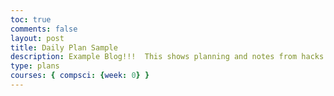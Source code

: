 ```yaml
---
toc: true
comments: false
layout: post
title: Daily Plan Sample
description: Example Blog!!!  This shows planning and notes from hacks.
type: plans
courses: { compsci: {week: 0} }
---
```

<script>
import requests
from bs4 import BeautifulSoup

def fetch_movie_list():
    url = "https://en.wikipedia.org/wiki/Lists_of_films"
    response = requests.get(url)
    
    if response.status_code != 200:
        print("Failed to retrieve the page.")
        return None
    
    soup = BeautifulSoup(response.content, "html.parser")
    
    # Extract film information from the page
    film_list = []
    for link in soup.find_all("a"):
        href = link.get("href")
        if href and "/wiki/" in href and "List_of" in href:
            film_list.append(link.text)
    
    return film_list

def is_movie_length_within_range(movie_length, min_length, max_length):
    # Helper function to check if movie length is within the specified range
    if movie_length.endswith('min'):
        movie_length = movie_length.replace('min', '').strip()
        try:
            movie_length_in_minutes = int(movie_length)
            return min_length <= movie_length_in_minutes <= max_length
        except ValueError:
            return False
    return False

def filter_movies_by_criteria(movies, lead_actor, genre, year, min_length, max_length):
    filtered_movies = []
    for movie in movies:
        # Add your filtering logic here based on lead_actor, genre, year, and length
        # For simplicity, let's just include the movie if any of the criteria matches
        if (lead_actor in movie or 
            genre in movie or 
            year in movie):
            # Check if the movie length is within the specified range
            movie_length = movie.split(" ")[-1]  # Extracting the movie length from the end of the movie title
            if is_movie_length_within_range(movie_length, min_length, max_length):
                filtered_movies.append(movie)
    
    return filtered_movies

if __name__ == "__main__":
    # Input parameters
    lead_actor = input("Enter lead actor: ")
    genre = input("Enter genre: ")
    year = input("Enter year: ")
    desired_length = int(input("Enter desired movie length (in minutes): "))
    
    # Calculate the min and max lengths based on the desired length
    min_length = max(0, desired_length - 15)  # Minimum length can't be negative
    max_length = desired_length + 15  # Maximum length
    
    # Fetch the list of movies from Wikipedia
    movie_list = fetch_movie_list()
    
    if movie_list:
        # Filter movies based on the provided criteria and movie length range
        filtered_movies = filter_movies_by_criteria(movie_list, lead_actor, genre, year, min_length, max_length)
        
        # Display the filtered movies
        print("Filtered movies:")
        for movie in filtered_movies:
            print(movie)
    else:
        print("Failed to fetch the movie list.")
</script>